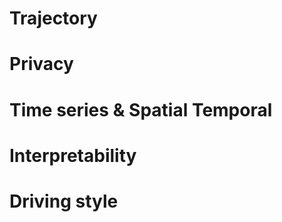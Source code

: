 # Trajectory


# Privacy


# Time series & Spatial Temporal

# Interpretability


# Driving style 

# 
